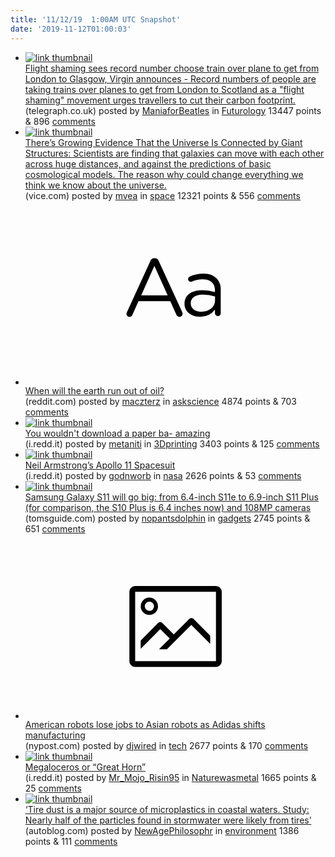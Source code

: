 ```yaml
---
title: '11/12/19  1:00AM UTC Snapshot'
date: '2019-11-12T01:00:03'
---
```

<ul>
<li><a href='https://www.telegraph.co.uk/news/2019/11/11/flight-shaming-sees-record-number-choose-train-plane-get-london/'><img src='https://b.thumbs.redditmedia.com/j8YLph4v6U5iW-jIlpHigJSujYshHeC4m6IrSmaxv4U.jpg' alt='link thumbnail'></a><div><div class='linkTitle'><a href='https://www.telegraph.co.uk/news/2019/11/11/flight-shaming-sees-record-number-choose-train-plane-get-london/'>Flight shaming sees record number choose train over plane to get from London to Glasgow, Virgin announces - Record numbers of people are taking trains over planes to get from London to Scotland as a "flight shaming" movement urges travellers to cut their carbon footprint.</a></div>(telegraph.co.uk) posted by <a href='https://www.reddit.com/user/ManiaforBeatles'>ManiaforBeatles</a> in <a href='https://www.reddit.com/r/Futurology'>Futurology</a> 13447 points & 896 <a href='https://www.reddit.com/r/Futurology/comments/dus6lj/flight_shaming_sees_record_number_choose_train/'>comments</a></div></li>

<li><a href='https://www.vice.com/en_us/article/zmj7pw/theres-growing-evidence-that-the-universe-is-connected-by-giant-structures'><img src='https://a.thumbs.redditmedia.com/edcuxLb3VClLCracnSFAFS_Qvd8scU0bzXgmOvgVPZ4.jpg' alt='link thumbnail'></a><div><div class='linkTitle'><a href='https://www.vice.com/en_us/article/zmj7pw/theres-growing-evidence-that-the-universe-is-connected-by-giant-structures'>There’s Growing Evidence That the Universe Is Connected by Giant Structures: Scientists are finding that galaxies can move with each other across huge distances, and against the predictions of basic cosmological models. The reason why could change everything we think we know about the universe.</a></div>(vice.com) posted by <a href='https://www.reddit.com/user/mvea'>mvea</a> in <a href='https://www.reddit.com/r/space'>space</a> 12321 points & 556 <a href='https://www.reddit.com/r/space/comments/dus59p/theres_growing_evidence_that_the_universe_is/'>comments</a></div></li>

<li><a href='https://www.reddit.com/r/askscience/comments/dur4qo/when_will_the_earth_run_out_of_oil/'><svg version='1.1' viewBox='-34 -12 104 64' preserveAspectRatio='xMidYMid slice' xmlns='http://www.w3.org/2000/svg' xmlns:xlink='http://www.w3.org/1999/xlink'>
    <title>text link thumbnail</title>
    <path d='M12.19,8.84a1.45,1.45,0,0,0-1.4-1h-.12a1.46,1.46,0,0,0-1.42,1L1.14,26.56a1.29,1.29,0,0,0-.14.59,1,1,0,0,0,1,1,1.12,1.12,0,0,0,1.08-.77l2.08-4.65h11l2.08,4.59a1.24,1.24,0,0,0,1.12.83,1.08,1.08,0,0,0,1.08-1.08,1.64,1.64,0,0,0-.14-.57ZM6.08,20.71l4.59-10.22,4.6,10.22Z'>
    </path>
    <path d='M32.24,14.78A6.35,6.35,0,0,0,27.6,13.2a11.36,11.36,0,0,0-4.7,1,1,1,0,0,0-.58.89,1,1,0,0,0,.94.92,1.23,1.23,0,0,0,.39-.08,8.87,8.87,0,0,1,3.72-.81c2.7,0,4.28,1.33,4.28,3.92v.5a15.29,15.29,0,0,0-4.42-.61c-3.64,0-6.14,1.61-6.14,4.64v.05c0,2.95,2.7,4.48,5.37,4.48a6.29,6.29,0,0,0,5.19-2.48V26.9a1,1,0,0,0,1,1,1,1,0,0,0,1-1.06V19A5.71,5.71,0,0,0,32.24,14.78Zm-.56,7.7c0,2.28-2.17,3.89-4.81,3.89-1.94,0-3.61-1.06-3.61-2.86v-.06c0-1.8,1.5-3,4.2-3a15.2,15.2,0,0,1,4.22.61Z'>
    </path>
</svg></a><div><div class='linkTitle'><a href='https://www.reddit.com/r/askscience/comments/dur4qo/when_will_the_earth_run_out_of_oil/'>When will the earth run out of oil?</a></div>(reddit.com) posted by <a href='https://www.reddit.com/user/maczterz'>maczterz</a> in <a href='https://www.reddit.com/r/askscience'>askscience</a> 4874 points & 703 <a href='https://www.reddit.com/r/askscience/comments/dur4qo/when_will_the_earth_run_out_of_oil/'>comments</a></div></li>

<li><a href='https://i.redd.it/s2sq6q3rp1y31.jpg'><img src='https://b.thumbs.redditmedia.com/so_kZJyuVpf9TcfFEieot9VBEY5ql0UFlf7Jc4uCjvg.jpg' alt='link thumbnail'></a><div><div class='linkTitle'><a href='https://i.redd.it/s2sq6q3rp1y31.jpg'>You wouldn't download a paper ba- amazing</a></div>(i.redd.it) posted by <a href='https://www.reddit.com/user/metaniti'>metaniti</a> in <a href='https://www.reddit.com/r/3Dprinting'>3Dprinting</a> 3403 points & 125 <a href='https://www.reddit.com/r/3Dprinting/comments/durcn0/you_wouldnt_download_a_paper_ba_amazing/'>comments</a></div></li>

<li><a href='https://i.redd.it/i336vvzf51y31.jpg'><img src='https://b.thumbs.redditmedia.com/97t3w1Lu3qtWtxBQ18FqaI1np2VGa2_GzPUSfjsdqxo.jpg' alt='link thumbnail'></a><div><div class='linkTitle'><a href='https://i.redd.it/i336vvzf51y31.jpg'>Neil Armstrong’s Apollo 11 Spacesuit</a></div>(i.redd.it) posted by <a href='https://www.reddit.com/user/godnworb'>godnworb</a> in <a href='https://www.reddit.com/r/nasa'>nasa</a> 2626 points & 53 <a href='https://www.reddit.com/r/nasa/comments/duqbju/neil_armstrongs_apollo_11_spacesuit/'>comments</a></div></li>

<li><a href='https://www.tomsguide.com/news/galaxy-s11-giant-screen-sizes-108mp-camera-and-colors-just-leaked'><img src='https://a.thumbs.redditmedia.com/jd0IqvkJDdeKwuZ1NREhc7O5VzKs7kpW7SDQGK44pZ4.jpg' alt='link thumbnail'></a><div><div class='linkTitle'><a href='https://www.tomsguide.com/news/galaxy-s11-giant-screen-sizes-108mp-camera-and-colors-just-leaked'>Samsung Galaxy S11 will go big: from 6.4-inch S11e to 6.9-inch S11 Plus (for comparison, the S10 Plus is 6.4 inches now) and 108MP cameras</a></div>(tomsguide.com) posted by <a href='https://www.reddit.com/user/nopantsdolphin'>nopantsdolphin</a> in <a href='https://www.reddit.com/r/gadgets'>gadgets</a> 2745 points & 651 <a href='https://www.reddit.com/r/gadgets/comments/durt84/samsung_galaxy_s11_will_go_big_from_64inch_s11e/'>comments</a></div></li>

<li><a href='https://nypost.com/2019/11/11/american-robots-lose-jobs-to-asian-robots-as-adidas-shifts-manufacturing/'><svg version='1.1' viewBox='-34 -14 104 64' preserveAspectRatio='xMidYMid meet' xmlns='http://www.w3.org/2000/svg' xmlns:xlink='http://www.w3.org/1999/xlink'>
    <title>link thumbnail</title>
    <path d='M32,4H4A2,2,0,0,0,2,6V30a2,2,0,0,0,2,2H32a2,2,0,0,0,2-2V6A2,2,0,0,0,32,4ZM4,30V6H32V30Z'></path>
    <path d='M8.92,14a3,3,0,1,0-3-3A3,3,0,0,0,8.92,14Zm0-4.6A1.6,1.6,0,1,1,7.33,11,1.6,1.6,0,0,1,8.92,9.41Z'></path>
    <path d='M22.78,15.37l-5.4,5.4-4-4a1,1,0,0,0-1.41,0L5.92,22.9v2.83l6.79-6.79L16,22.18l-3.75,3.75H15l8.45-8.45L30,24V21.18l-5.81-5.81A1,1,0,0,0,22.78,15.37Z'></path>
</svg></a><div><div class='linkTitle'><a href='https://nypost.com/2019/11/11/american-robots-lose-jobs-to-asian-robots-as-adidas-shifts-manufacturing/'>American robots lose jobs to Asian robots as Adidas shifts manufacturing</a></div>(nypost.com) posted by <a href='https://www.reddit.com/user/djwired'>djwired</a> in <a href='https://www.reddit.com/r/tech'>tech</a> 2677 points & 170 <a href='https://www.reddit.com/r/tech/comments/dut6cz/american_robots_lose_jobs_to_asian_robots_as/'>comments</a></div></li>

<li><a href='https://i.redd.it/ilkvid9802y31.jpg'><img src='https://a.thumbs.redditmedia.com/vUNILmERDjX-jYWYPEyCQrjY3LnduUlhF4Z1rwGi3U0.jpg' alt='link thumbnail'></a><div><div class='linkTitle'><a href='https://i.redd.it/ilkvid9802y31.jpg'>Megaloceros or “Great Horn”</a></div>(i.redd.it) posted by <a href='https://www.reddit.com/user/Mr_Mojo_Risin95'>Mr_Mojo_Risin95</a> in <a href='https://www.reddit.com/r/Naturewasmetal'>Naturewasmetal</a> 1665 points & 25 <a href='https://www.reddit.com/r/Naturewasmetal/comments/dury4g/megaloceros_or_great_horn/'>comments</a></div></li>

<li><a href='https://www.autoblog.com/2019/10/05/microplastics-tire-dust-study/?ncid=edlinkusauto00000016'><img src='https://a.thumbs.redditmedia.com/KolDXVAAOPSwJkuK0IyjizssO3gRXbLHNAbTSzCiGT4.jpg' alt='link thumbnail'></a><div><div class='linkTitle'><a href='https://www.autoblog.com/2019/10/05/microplastics-tire-dust-study/?ncid=edlinkusauto00000016'>‘Tire dust is a major source of microplastics in coastal waters. Study: Nearly half of the particles found in stormwater were likely from tires’</a></div>(autoblog.com) posted by <a href='https://www.reddit.com/user/NewAgePhilosophr'>NewAgePhilosophr</a> in <a href='https://www.reddit.com/r/environment'>environment</a> 1386 points & 111 <a href='https://www.reddit.com/r/environment/comments/durt0o/tire_dust_is_a_major_source_of_microplastics_in/'>comments</a></div></li>

</ul>
